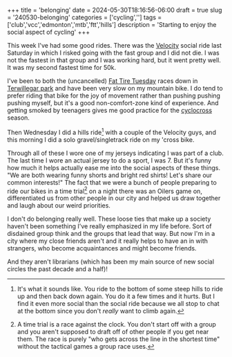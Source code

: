 +++
title = 'belonging'
date = 2024-05-30T18:16:56-06:00
draft = true
slug = '240530-belonging'
categories = ['cycling','']
tags = ['club','vcc','edmonton','mtb','ftt','hills']
description = 'Starting to enjoy the social aspect of cycling'
+++

This week I've had some good rides. There was the [Velocity](../vcc/) social ride last Saturday in which I risked going with the fast group and I did not die. I was not the fastest in that group and I was working hard, but it went pretty well. It was my second fastest time for 50k.

I've been to both the (uncancelled) [Fat Tire Tuesday](../ftt/) races down in [Terwillegar park](../terwillegarpark/) and have been very slow on my mountain bike. I do tend to prefer riding that bike for the joy of movement rather than pushing pushing pushing myself, but it's a good non-comfort-zone kind of experience. And getting smoked by teenagers gives me good practice for the [cyclocross](../cx/) season.

Then Wednesday I did a hills ride[^1] with a couple of the Velocity guys, and this morning I did a solo gravel/singletrack ride on my 'cross bike.

[^1]: It's what it sounds like. You ride to the bottom of some steep hills to ride up and then back down again. You do it a few times and it hurts. But I find it even more social than the social ride because we all stop to chat at the bottom since you don't *really* want to climb again.

Through all of these I wore one of my jerseys indicating I was part of a club. The last time I wore an actual jersey to do a sport, I was 7. But it's funny how much it helps actually ease me into the social aspects of these things. "We are both wearing funny shorts and bright red shirts! Let's share our common interests!" The fact that we were a bunch of people preparing to ride our bikes in a time trial[^2] on a night there was an Oilers game on, differentiated us from other people in our city and helped us draw together and laugh about our weird priorities.

[^2]: A time trial is a race against the clock. You don't start off with a group and you aren't supposed to draft off of other people if you get near them. The race is purely "who gets across the line in the shortest time" without the tactical games a group race uses.

I don't do belonging really well. These loose ties that make up a society haven't been something I've really emphasized in my life before. Sort of disdained group think and the groups that lead that way. But now I'm in a city where my close friends aren't and it really helps to have an in with strangers, who become acquaintances and might become friends. 

And they aren't librarians (which has been my main source of new social circles the past decade and a half)!
